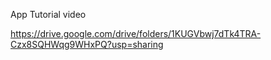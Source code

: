 App Tutorial video 



https://drive.google.com/drive/folders/1KUGVbwj7dTk4TRA-Czx8SQHWqg9WHxPQ?usp=sharing



